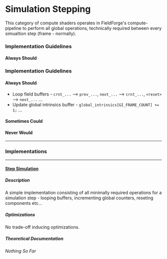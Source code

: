 # Simulation Stepping

This category of compute shaders operates in FieldForge's compute-pipeline to perform all global operations, technically required between every simualtion step (frame - normally).

### Implementation Guidelines

#### Always Should

### Implementation Guidelines

#### Always Should

- Loop field buffers - `crnt_...` --> `prev_...`, `next_...` --> `crnt_...`, `<reset>` --> `next_...` ...
- Update global intrinsics buffer - `global_intrinsics[GI_FRAME_COUNT] += 1;` ...

#### Sometimes Could

#### Never Would

---

### Implementations

---

#### [Step Simulation](../../shaders/compute/simulation_stepping/step_simulation.compute)

##### Description

A simple implementation consisting of all minimally required operations for a simulation step - looping buffers, incrementing global counters, reseting components etc...

##### Optimizations

No trade-off inducing optimizations.

##### Theoretical Documentation

*Nothing So Far*
